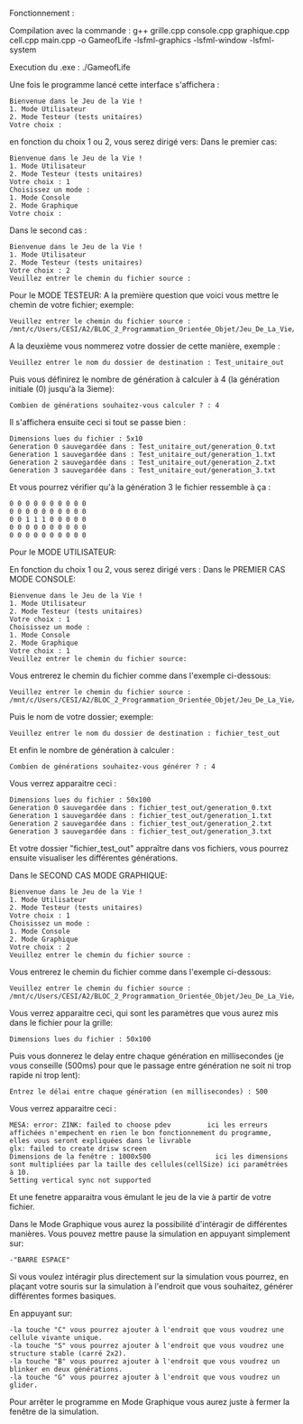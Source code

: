 Fonctionnement :

Compilation avec la commande : g++ grille.cpp console.cpp graphique.cpp cell.cpp main.cpp -o GameofLife -lsfml-graphics -lsfml-window -lsfml-system

Execution du .exe : ./GameofLife


Une fois le programme lancé cette interface s'affichera :

    Bienvenue dans le Jeu de la Vie !
    1. Mode Utilisateur
    2. Mode Testeur (tests unitaires)
    Votre choix :

en fonction du choix 1 ou 2, vous serez dirigé vers: 
Dans le premier cas:

    Bienvenue dans le Jeu de la Vie !
    1. Mode Utilisateur
    2. Mode Testeur (tests unitaires)
    Votre choix : 1
    Choisissez un mode :
    1. Mode Console
    2. Mode Graphique
    Votre choix :

Dans le second cas :

    Bienvenue dans le Jeu de la Vie !
    1. Mode Utilisateur
    2. Mode Testeur (tests unitaires)
    Votre choix : 2
    Veuillez entrer le chemin du fichier source :

Pour le MODE TESTEUR:
A la première question que voici vous mettre le chemin de votre fichier; exemple:

    Veuillez entrer le chemin du fichier source : /mnt/c/Users/CESI/A2/BLOC_2_Programmation_Orientée_Objet/Jeu_De_La_Vie/01_test_unitaire.txt

A la deuxième vous nommerez votre dossier de cette manière, exemple :

    Veuillez entrer le nom du dossier de destination : Test_unitaire_out

Puis vous définirez le nombre de génération à calculer à 4 (la génération initiale (0) jusqu'à la 3ieme):

    Combien de générations souhaitez-vous calculer ? : 4

Il s'affichera ensuite ceci si tout se passe bien :

    Dimensions lues du fichier : 5x10
    Generation 0 sauvegardée dans : Test_unitaire_out/generation_0.txt
    Generation 1 sauvegardée dans : Test_unitaire_out/generation_1.txt
    Generation 2 sauvegardée dans : Test_unitaire_out/generation_2.txt
    Generation 3 sauvegardée dans : Test_unitaire_out/generation_3.txt

Et vous pourrez vérifier qu'à la génération 3 le fichier ressemble à ça :

    0 0 0 0 0 0 0 0 0 0 
    0 0 0 0 0 0 0 0 0 0 
    0 0 1 1 1 0 0 0 0 0 
    0 0 0 0 0 0 0 0 0 0 
    0 0 0 0 0 0 0 0 0 0 



Pour le MODE UTILISATEUR:

En fonction du choix 1 ou 2, vous serez dirigé vers :
Dans le PREMIER CAS MODE CONSOLE:

    Bienvenue dans le Jeu de la Vie !
    1. Mode Utilisateur
    2. Mode Testeur (tests unitaires)
    Votre choix : 1
    Choisissez un mode :
    1. Mode Console
    2. Mode Graphique
    Votre choix : 1
    Veuillez entrer le chemin du fichier source: 

Vous entrerez le chemin du fichier comme dans l'exemple ci-dessous: 

    Veuillez entrer le chemin du fichier source : /mnt/c/Users/CESI/A2/BLOC_2_Programmation_Orientée_Objet/Jeu_De_La_Vie/01_fichier_test.txt

Puis le nom de votre dossier; exemple:

    Veuillez entrer le nom du dossier de destination : fichier_test_out

Et enfin le nombre de génération à calculer :

    Combien de générations souhaitez-vous générer ? : 4

Vous verrez apparaitre ceci :

    Dimensions lues du fichier : 50x100
    Generation 0 sauvegardée dans : fichier_test_out/generation_0.txt
    Generation 1 sauvegardée dans : fichier_test_out/generation_1.txt
    Generation 2 sauvegardée dans : fichier_test_out/generation_2.txt
    Generation 3 sauvegardée dans : fichier_test_out/generation_3.txt

Et votre dossier "fichier_test_out" appraître dans vos fichiers, vous pourrez ensuite visualiser les différentes générations.


Dans le SECOND CAS MODE GRAPHIQUE:

    Bienvenue dans le Jeu de la Vie !
    1. Mode Utilisateur
    2. Mode Testeur (tests unitaires)
    Votre choix : 1
    Choisissez un mode :
    1. Mode Console
    2. Mode Graphique
    Votre choix : 2
    Veuillez entrer le chemin du fichier source : 

Vous entrerez le chemin du fichier comme dans l'exemple ci-dessous: 

    Veuillez entrer le chemin du fichier source : /mnt/c/Users/CESI/A2/BLOC_2_Programmation_Orientée_Objet/Jeu_De_La_Vie/01_fichier_test.txt

Vous verrez apparaitre ceci, qui sont les paramètres que vous aurez mis dans le fichier pour la grille: 

    Dimensions lues du fichier : 50x100

Puis vous donnerez le delay entre chaque génération en millisecondes (je vous conseille (500ms) pour que le passage entre génération ne soit ni trop rapide ni trop lent):

    Entrez le délai entre chaque génération (en millisecondes) : 500

Vous verrez apparaitre ceci :

    MESA: error: ZINK: failed to choose pdev         ici les erreurs affichées n'empechent en rien le bon fonctionnement du programme, elles vous seront expliquées dans le livrable
    glx: failed to create drisw screen
    Dimensions de la fenêtre : 1000x500                ici les dimensions sont multipliées par la taille des cellules(cellSize) ici paramêtrées à 10.
    Setting vertical sync not supported

Et une fenetre apparaitra vous émulant le jeu de la vie à partir de votre fichier. 


Dans le Mode Graphique vous aurez la possibilité d'intéragir de différentes manières.
Vous pouvez mettre pause la simulation en appuyant simplement sur:

    -"BARRE ESPACE"

Si vous voulez intéragir plus directement sur la simulation vous pourrez, en plaçant votre souris sur la simulation à l'endroit que vous souhaitez, générer différentes formes basiques.

En appuyant sur:

    -la touche "C" vous pourrez ajouter à l'endroit que vous voudrez une cellule vivante unique.
    -la touche "S" vous pourrez ajouter à l'endroit que vous voudrez une structure stable (carré 2x2).
    -la touche "B" vous pourrez ajouter à l'endroit que vous voudrez un blinker en deux générations.
    -la touche "G" vous pourrez ajouter à l'endroit que vous voudrez un glider.

Pour arrêter le programme en Mode Graphique vous aurez juste à fermer la fenêtre de la simulation.
